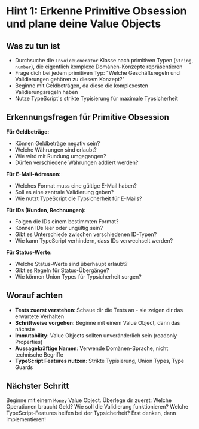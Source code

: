 # Hint 1: Erkenne Primitive Obsession und plane deine Value Objects

## Was zu tun ist

- Durchsuche die `InvoiceGenerator` Klasse nach primitiven Typen (`string`, `number`), die eigentlich komplexe Domänen-Konzepte repräsentieren
- Frage dich bei jedem primitiven Typ: "Welche Geschäftsregeln und Validierungen gehören zu diesem Konzept?"
- Beginne mit Geldbeträgen, da diese die komplexesten Validierungsregeln haben
- Nutze TypeScript's strikte Typisierung für maximale Typsicherheit

## Erkennungsfragen für Primitive Obsession

**Für Geldbeträge:**
- Können Geldbeträge negativ sein?
- Welche Währungen sind erlaubt?
- Wie wird mit Rundung umgegangen?
- Dürfen verschiedene Währungen addiert werden?

**Für E-Mail-Adressen:**
- Welches Format muss eine gültige E-Mail haben?
- Soll es eine zentrale Validierung geben?
- Wie nutzt TypeScript die Typsicherheit für E-Mails?

**Für IDs (Kunden, Rechnungen):**
- Folgen die IDs einem bestimmten Format?
- Können IDs leer oder ungültig sein?
- Gibt es Unterschiede zwischen verschiedenen ID-Typen?
- Wie kann TypeScript verhindern, dass IDs verwechselt werden?

**Für Status-Werte:**
- Welche Status-Werte sind überhaupt erlaubt?
- Gibt es Regeln für Status-Übergänge?
- Wie können Union Types für Typsicherheit sorgen?

## Worauf achten

- **Tests zuerst verstehen**: Schaue dir die Tests an - sie zeigen dir das erwartete Verhalten
- **Schrittweise vorgehen**: Beginne mit einem Value Object, dann das nächste
- **Immutability**: Value Objects sollten unveränderlich sein (readonly Properties)
- **Aussagekräftige Namen**: Verwende Domänen-Sprache, nicht technische Begriffe
- **TypeScript Features nutzen**: Strikte Typisierung, Union Types, Type Guards

## Nächster Schritt

Beginne mit einem `Money` Value Object. Überlege dir zuerst: Welche Operationen braucht Geld? Wie soll die Validierung funktionieren? Welche TypeScript-Features helfen bei der Typsicherheit? Erst denken, dann implementieren!